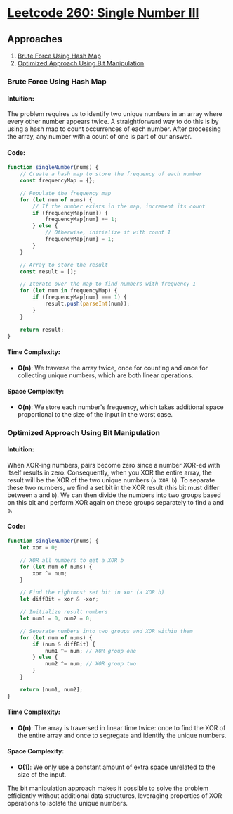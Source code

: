# [Leetcode 260: Single Number III](https://leetcode.com/problems/single-number-iii/)

## Approaches
1. [Brute Force Using Hash Map](#brute-force-using-hash-map)
2. [Optimized Approach Using Bit Manipulation](#optimized-approach-using-bit-manipulation)

### Brute Force Using Hash Map

#### Intuition:
The problem requires us to identify two unique numbers in an array where every other number appears twice. A straightforward way to do this is by using a hash map to count occurrences of each number. After processing the array, any number with a count of one is part of our answer.

#### Code:
```javascript
function singleNumber(nums) {
    // Create a hash map to store the frequency of each number
    const frequencyMap = {};

    // Populate the frequency map
    for (let num of nums) {
        // If the number exists in the map, increment its count
        if (frequencyMap[num]) {
            frequencyMap[num] += 1;
        } else {
            // Otherwise, initialize it with count 1
            frequencyMap[num] = 1;
        }
    }

    // Array to store the result
    const result = [];

    // Iterate over the map to find numbers with frequency 1
    for (let num in frequencyMap) {
        if (frequencyMap[num] === 1) {
            result.push(parseInt(num));
        }
    }

    return result;
}
```

#### Time Complexity:
- **O(n)**: We traverse the array twice, once for counting and once for collecting unique numbers, which are both linear operations.
  
#### Space Complexity:
- **O(n)**: We store each number's frequency, which takes additional space proportional to the size of the input in the worst case.

### Optimized Approach Using Bit Manipulation

#### Intuition:
When XOR-ing numbers, pairs become zero since a number XOR-ed with itself results in zero. Consequently, when you XOR the entire array, the result will be the XOR of the two unique numbers (`a XOR b`). To separate these two numbers, we find a set bit in the XOR result (this bit must differ between `a` and `b`). We can then divide the numbers into two groups based on this bit and perform XOR again on these groups separately to find `a` and `b`.

#### Code:
```javascript
function singleNumber(nums) {
    let xor = 0;

    // XOR all numbers to get a XOR b
    for (let num of nums) {
        xor ^= num;
    }

    // Find the rightmost set bit in xor (a XOR b)
    let diffBit = xor & -xor;

    // Initialize result numbers
    let num1 = 0, num2 = 0;

    // Separate numbers into two groups and XOR within them
    for (let num of nums) {
        if (num & diffBit) {
            num1 ^= num; // XOR group one
        } else {
            num2 ^= num; // XOR group two
        }
    }

    return [num1, num2];
}
```

#### Time Complexity:
- **O(n)**: The array is traversed in linear time twice: once to find the XOR of the entire array and once to segregate and identify the unique numbers.
  
#### Space Complexity:
- **O(1)**: We only use a constant amount of extra space unrelated to the size of the input. 

The bit manipulation approach makes it possible to solve the problem efficiently without additional data structures, leveraging properties of XOR operations to isolate the unique numbers.

